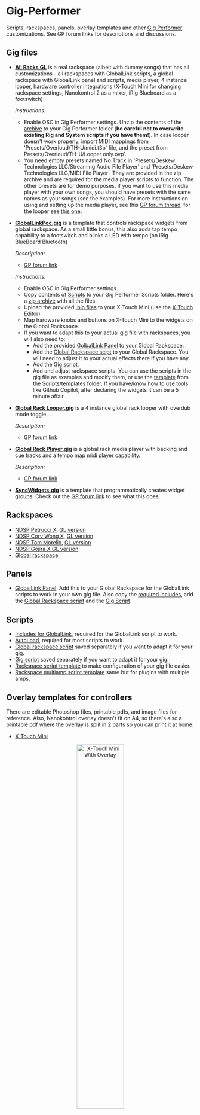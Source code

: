 <!-- markdownlint-disable MD007 -->
<!-- markdownlint-disable MD033 -->
# Gig-Performer

Scripts, rackspaces, panels, overlay templates and other [Gig Performer](https://gigperformer.com/) customizations. See GP forum links for descriptions and discussions.

## Gig files

- [**All Racks GL**](bin/allracksgl_gig.zip) is a real rackspace (albeit with dummy songs) that has all customizations - all rackspaces with GlobalLink scripts, a global rackspace with GlobalLink panel and scripts, media player, 4 instance looper, hardware controller integrations (X-Touch Mini for changing rackspace settings, Nanokontrol 2 as a mixer, iRig Blueboard as a footswitch)

  *Instructions:*

    - Enable OSC in Gig Performer settings. Unzip the contents of the [archive](bin/allracksgl_gig.zip) to your Gig Performer folder (**be careful not to overwrite existing Rig and System scripts if you have them!**). In case looper doesn't work properly, import MIDI mappings from 'Presets/Overloud/TH-U/midi.t3b' file, and the preset from Presets/Overloud/TH-U/Looper only.ovp'.
    - You need empty presets named No Track in 'Presets/Deskew Technologies LLC/Streaming Audio File Player' and 'Presets/Deskew Technologies LLC/MIDI File Player'. They are provided in the zip archive and are required for the media player scripts to function. The other presets are for demo purposes, if you want to use this media player with your own songs, you should have presets with the same names as your songs (see the examples). For more instructions on using and setting up the media player, see this [GP forum thread](https://community.gigperformer.com/t/global-rackspace-player-controls-for-backing-cue-tracks-plus-tempo-map-discussion/21585/), for the looper see [this one](https://community.gigperformer.com/t/4-instance-th-u-looper-with-overdub-on-off-switch/21555/).

- [**GlobalLinkPoc.gig**](bin/globallink_gig.zip) is a template that controls rackspace widgets from global rackspace. As a small little bonus, this also adds tap tempo capability to a footswitch and blinks a LED with tempo (on iRig BlueBoard Bluetooth)

    *Description:*

  - [GP forum link](https://community.gigperformer.com/t/20563)

  *Instructions:*

    - Enable OSC in Gig Performer settings.
    - Copy contents of [Scripts](Scripts/) to your Gig Performer Scripts folder. Here's a [zip archive](bin/globallink_scripts.zip) with all the files.
    - Upload the provided [.bin files](Controllers/Settings/X-Touch%20Mini) to your X-Touch Mini (use the [X-Touch Editor](https://www.behringer.com/product.html?modelCode=0808-AAF))
    - Map hardware knobs and buttons on X-Touch Mini to the widgets on the Global Rackspace.
    - If you want to adapt this to your actual gig file with rackspaces, you will also need to:
      - Add the provided [GolbalLink Panel](bin/globallink_panel.zip) to your Global Rackspace.
      - Add the [Global Rackspace scipt](Scripts/gl_global_rack.gpscript) to your Global Rackspace. You will need to adjust it to your actual effects there if you have any.
      - Add the [Gig script](Scripts/gl_gig.gpscript).
      - Add and adjust rackspace scripts. You can use the scripts in the gig file as examples and modify them, or use the [template](Scripts/templates/gl_rs_template.gpscript) from the Scripts/templates folder. If you have/know how to use tools like Github Copilot, after declaring the widgets it can be a 5 minute affair.

- [**Global Rack Looper.gig**](bin/looper-gig.zip) is a 4 instance global rack looper with overdub mode toggle.

  *Description:*

  - [GP forum link](https://community.gigperformer.com/t/4-instance-th-u-looper-with-overdub-on-off-switch/21555/)

- [**Global Rack Player.gig**](bin/player-gig.zip) is a global rack media player with backing and cue tracks and a tempo map midi player capability.

  *Description:*

  - [GP forum link](https://community.gigperformer.com/t/global-rackspace-player-controls-for-backing-cue-tracks-plus-tempo-map/21590/)

- [**SyncWidgets.gig**](bin/syncwidgets_gig.zip) is a template that programmatically creates widget groups. Check out the [GP forum link](https://community.gigperformer.com/t/assignable-widget-groups-with-a-gig-file-and-examples/20754) to see what this does.

## Rackspaces

- [NDSP Petrucci X](bin/petrucci_x_rack.zip), [GL version](bin/petrucci-x_gl_rack.zip)
- [NDSP Cory Wong X](bin/corywong_x_rack.zip), [GL version](bin/corywong_x_gl_rack.zip)
- [NDSP Tom Morello](bin/morello_rack.zip), [GL version](bin/morello_gl_rack.zip)
- [NDSP Gojira X GL version](bin/gojira_x_gl_rack.zip)
- [Global rackspace](bin/allracks_gl_global_rack.zip)

## Panels

- [GlobalLink Panel](bin/globallink_panel.zip). Add this to your Global Rackspace for the GlobalLink scripts to work in your own gig file. Also copy the [required includes](Scripts/includes), add the [Global Rackspace script](Scripts/examples/gl_global_rack.gpscript) and the [Gig Script](Scripts/examples/gl_gig.gpscript).

## Scripts

- [Includes for GlobalLink](Scripts/includes), required for the GlobalLink script to work.
- [AutoLoad](Scripts/AutoLoad), required for most scripts to work.
- [Global rackspace script](Scripts/examples/gl_global_rack.gpscript) saved separately if you want to adapt it for your gig.
- [Gig script](Scripts/examples/gl_gig.gpscript) saved separately if you want to adapt it for your gig.
- [Rackspace script template](Scripts/templates/gl_rs_template.gpscript) to make configuration of your gig file easier.
- [Rackspace multiamp script template](Scripts/templates/gl_rs_multiamp_template.gpscript) same but for plugins with multiple amps.

## Overlay templates for controllers

There are editable Photoshop files, printable pdfs, and image files for reference. Also, Nanokontrol overlay doesn't fit on A4, so there's also a printable pdf where the overlay is split in 2 parts so you can print it at home.

- [X-Touch Mini](Controllers/Overlays/X-Touch%20Mini)

<div style="text-align: center">
<img src="./Controllers/Overlays/X-Touch%20Mini/gl%20overlay%20x-touch%20mini%204.png" alt="X-Touch Mini With Overlay" style="width: 50%">
</div>

- [Korg Nanokontrol 2](Controllers/Overlays/Nanokontrol%202)

<div style="text-align: center">
<img src ="./Controllers/Overlays/Nanokontrol%202/nanoKONTROL2-Skin-ver-10.png" alt = "Nanokontrol 2 With Overlay">
</div>

## Controller settings

- [.bin files for X-Touch Mini](Controllers/Settings/X-Touch%20Mini) that work with the Global Link scripts. Download the X-Touch Editor [here](https://www.behringer.com/product.html?modelCode=0808-AAF) and upload to your X-Touch Mini for the GlobalLink scripts to work with the controller.
- [.nktrl2_data file for Korg Nanokontrol 2](Controllers/Settings/Nanokontrol%202/nanokontrol2%20default.nktrl2_data). Download Kontrol Editor [here](https://www.korg.com/us/support/download/software/1/133/1355/).

### Release Notes

- [v2.0](RELEASE_NOTES.md#version-20)
- [v1.3](RELEASE_NOTES.md#version-13)
- [v1.2](RELEASE_NOTES.md#version-12)
- [v1.1](RELEASE_NOTES.md#version-11)
- [v1.0](RELEASE_NOTES.md#version-10)

### Credits

- The overlay template for X-Touch Mini is based on [this template for Lightroom](https://drive.google.com/uc?export=download&id=1ETpBydF9yPbNrgkYw7VU5eQ0otGsZAkH).
- The overlay template for Nanokontrol is based on [this template](https://community.gigperformer.com/t/nanokontrol-2-skin-template-for-you/13095) from GP forum.
- The implementation of dynamic widget sync was inspired by [this script by schamass](https://community.gigperformer.com/t/move-multiple-faders-relatively-with-one-single-knob-dca-like/10757).
- The Petrucci X rackspace is based on the [Gojira X by Ipkz](https://community.gigperformer.com/t/rackspace-ndsp-gojira-x-complete/17694).
- The Cory Wong X rackspace is an update of [the original Cory Wong rackspace by schamass](https://community.gigperformer.com/t/gig-ndsp-archetype-cory-wong-complete/12737).
